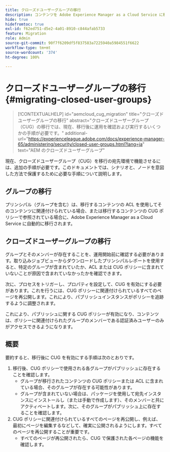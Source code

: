 ```yaml
---
title: クローズドユーザーグループの移行
description: コンテンツを Adobe Experience Manager as a Cloud Service に移行した後でクローズドユーザーグループを有効にするために必要な特別な考慮事項について説明します。
hide: true
hidefromtoc: true
exl-id: f62ed751-d5e2-4a01-8910-c844afab5733
feature: Migration
role: Admin
source-git-commit: 90f7f6209df5f837583a7225940a5984551f6622
workflow-type: tm+mt
source-wordcount: '374'
ht-degree: 100%

---
```


# クローズドユーザーグループの移行 {#migrating-closed-user-groups}

>[!CONTEXTUALHELP]
>id="aemcloud_cug_migration"
>title="クローズドユーザーグループの移行"
>abstract="クローズドユーザーグループ（CUG）の移行では、現在、移行後に運用を確認および実行するいくつかの手順が必要です。"
>additional-url="https://experienceleague.adobe.com/docs/experience-manager-65/administering/security/closed-user-groups.html?lang=ja" text="AEM のクローズドユーザーグループ"

現在、クローズドユーザーグループ（CUG）を移行の宛先環境で機能させるには、追加の手順が必要です。このドキュメントでは、シナリオと、ノードを意図した方法で保護するために必要な手順について説明します。

## グループの移行

プリンシパル（グループを含む）は、移行するコンテンツの ACL を使用してそのコンテンツに関連付けられている場合、または移行するコンテンツの CUG ポリシーで参照されている場合に、Adobe Experience Manager as a Cloud Service に自動的に移行されます。

## クローズドユーザーグループの移行

グループとそのメンバーが存在することを、運用開始前に確認する必要があります。取り込みジョブビューからダウンロードしたプリンシパルレポートを使用すると、特定のグループが含まれていたか、ACL または CUG ポリシーに含まれていないことが原因で含まれていなかったかを確認できます。

次に、プロセスをトリガーし、プロパティを設定して、CUG を有効にする必要があります。これを行うには、CUG ポリシーに関連付けられているすべてのページを再公開します。これにより、パブリッシュインスタンスがポリシーを追跡するように調整されます。

これにより、パブリッシュに関する CUG ポリシーが有効になり、コンテンツは、ポリシーに関連付けられたグループのメンバーである認証済みユーザーのみがアクセスできるようになります。

## 概要

要約すると、移行後に CUG を有効にする手順は次のとおりです。

1. 移行後、CUG ポリシーで使用される各グループがパブリッシュに存在することを確認します。
   - グループが移行されたコンテンツの CUG ポリシーまたは ACL に含まれている場合、そのグループが存在する可能性があります。
   - グループが含まれていない場合は、パッケージを使用して宛先インスタンスにインストールし（または手動で作成します）、そのメンバーと共にアクティベートします。次に、そのグループがパブリッシュ上に存在することを確認します。
1. CUG ポリシーに関連付けられているすべてのページを再公開し、例えば、最初にページを編集するなどして、確実に公開されるようにします。すべてのページを再公開することが重要です。
   - すべてのページが再公開されたら、CUG で保護された各ページの機能を確認します。
